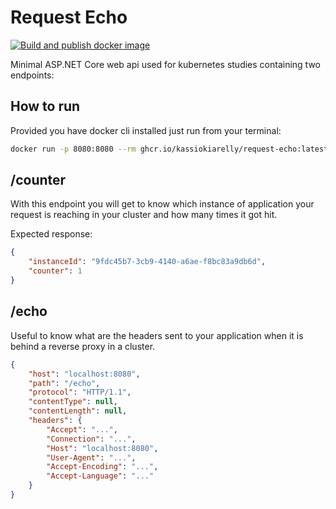 # Request Echo
[![Build and publish docker image](https://github.com/kassiokiarelly/request-echo/actions/workflows/docker-publish.yml/badge.svg)](https://github.com/kassiokiarelly/request-echo/actions/workflows/docker-publish.yml)

Minimal ASP.NET Core web api used for kubernetes studies containing two endpoints:

## How to run
Provided you have docker cli installed just run from your terminal:

```sh
docker run -p 8080:8080 --rm ghcr.io/kassiokiarelly/request-echo:latest
```

## /counter
With this endpoint you will get to know which instance of application your request is reaching in your cluster and how many times it got hit.

Expected response:

```json
{
    "instanceId": "9fdc45b7-3cb9-4140-a6ae-f8bc83a9db6d",
    "counter": 1
}
```

## /echo
Useful to know what are the headers sent to your application when it is behind a reverse proxy in a cluster.
```json
{
    "host": "localhost:8080",
    "path": "/echo",
    "protocol": "HTTP/1.1",
    "contentType": null,
    "contentLength": null,
    "headers": {
        "Accept": "...",
        "Connection": "...",
        "Host": "localhost:8080",
        "User-Agent": "...",
        "Accept-Encoding": "...",
        "Accept-Language": "..."
    }
}
```
